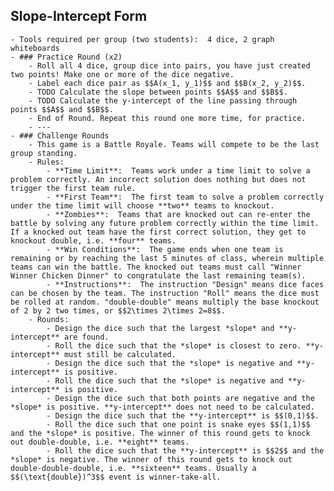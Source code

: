 ## Slope-Intercept Form
	- Tools required per group (two students):  4 dice, 2 graph whiteboards
	- ### Practice Round (x2)
		- Roll all 4 dice, group dice into pairs, you have just created two points! Make one or more of the dice negative.
		- Label each dice pair as $$A(x_1, y_1)$$ and $$B(x_2, y_2)$$.
		- TODO Calculate the slope between points $$A$$ and $$B$$.
		- TODO Calculate the y-intercept of the line passing through points $$A$$ and $$B$$.
		- End of Round. Repeat this round one more time, for practice.
		- ---
	- ### Challenge Rounds
		- This game is a Battle Royale. Teams will compete to be the last group standing.
		- Rules:
			- **Time Limit**:  Teams work under a time limit to solve a problem correctly. An incorrect solution does nothing but does not trigger the first team rule.
			- **First Team**:  The first team to solve a problem correctly under the time limit will choose **two** teams to knockout.
			- **Zombies**:  Teams that are knocked out can re-enter the battle by solving any future problem correctly within the time limit. If a knocked out team have the first correct solution, they get to knockout double, i.e. **four** teams.
			- **Win Conditions**:  The game ends when one team is remaining or by reaching the last 5 minutes of class, wherein multiple teams can win the battle. The knocked out teams must call "Winner Winner Chicken Dinner" to congratulate the last remaining team(s).
			- **Instructions**:  The instruction "Design" means dice faces can be chosen by the team. The instruction "Roll" means the dice must be rolled at random. "double-double" means multiply the base knockout of 2 by 2 two times, or $$2\times 2\times 2=8$$.
		- Rounds:
			- Design the dice such that the largest *slope* and **y-intercept** are found.
			- Roll the dice such that the *slope* is closest to zero. **y-intercept** must still be calculated.
			- Design the dice such that the *slope* is negative and **y-intercept** is positive.
			- Roll the dice such that the *slope* is negative and **y-intercept** is positive.
			- Design the dice such that both points are negative and the *slope* is positive. **y-intercept** does not need to be calculated.
			- Design the dice such that the **y-intercept** is $$(0,1)$$.
			- Roll the dice such that one point is snake eyes $$(1,1)$$ and the *slope* is positive. The winner of this round gets to knock out double-double, i.e. **eight** teams.
			- Roll the dice such that the **y-intercept** is $$2$$ and the *slope* is negative. The winner of this round gets to knock out double-double-double, i.e. **sixteen** teams. Usually a $$(\text{double})^3$$ event is winner-take-all.